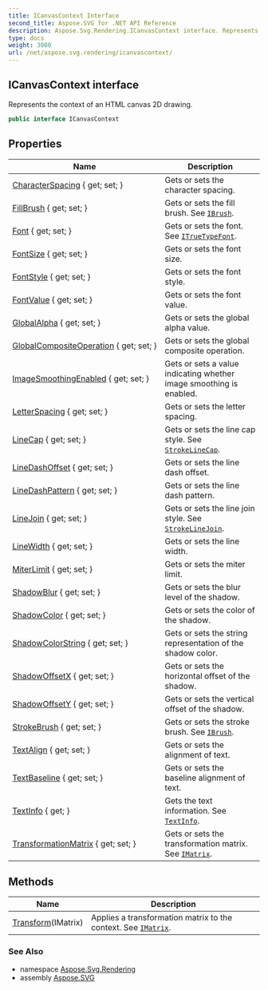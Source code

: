 ```yaml
---
title: ICanvasContext Interface
second_title: Aspose.SVG for .NET API Reference
description: Aspose.Svg.Rendering.ICanvasContext interface. Represents the context of an HTML canvas 2D drawing
type: docs
weight: 3080
url: /net/aspose.svg.rendering/icanvascontext/
---
```

## ICanvasContext interface

Represents the context of an HTML canvas 2D drawing.

```csharp
public interface ICanvasContext
```

## Properties

| Name | Description |
| --- | --- |
| [CharacterSpacing](../../aspose.svg.rendering/icanvascontext/characterspacing/) { get; set; } | Gets or sets the character spacing. |
| [FillBrush](../../aspose.svg.rendering/icanvascontext/fillbrush/) { get; set; } | Gets or sets the fill brush. See [`IBrush`](../../aspose.svg.drawing/ibrush/). |
| [Font](../../aspose.svg.rendering/icanvascontext/font/) { get; set; } | Gets or sets the font. See [`ITrueTypeFont`](../../aspose.svg.drawing/itruetypefont/). |
| [FontSize](../../aspose.svg.rendering/icanvascontext/fontsize/) { get; set; } | Gets or sets the font size. |
| [FontStyle](../../aspose.svg.rendering/icanvascontext/fontstyle/) { get; set; } | Gets or sets the font style. |
| [FontValue](../../aspose.svg.rendering/icanvascontext/fontvalue/) { get; set; } | Gets or sets the font value. |
| [GlobalAlpha](../../aspose.svg.rendering/icanvascontext/globalalpha/) { get; set; } | Gets or sets the global alpha value. |
| [GlobalCompositeOperation](../../aspose.svg.rendering/icanvascontext/globalcompositeoperation/) { get; set; } | Gets or sets the global composite operation. |
| [ImageSmoothingEnabled](../../aspose.svg.rendering/icanvascontext/imagesmoothingenabled/) { get; set; } | Gets or sets a value indicating whether image smoothing is enabled. |
| [LetterSpacing](../../aspose.svg.rendering/icanvascontext/letterspacing/) { get; set; } | Gets or sets the letter spacing. |
| [LineCap](../../aspose.svg.rendering/icanvascontext/linecap/) { get; set; } | Gets or sets the line cap style. See [`StrokeLineCap`](../../aspose.svg.drawing/strokelinecap/). |
| [LineDashOffset](../../aspose.svg.rendering/icanvascontext/linedashoffset/) { get; set; } | Gets or sets the line dash offset. |
| [LineDashPattern](../../aspose.svg.rendering/icanvascontext/linedashpattern/) { get; set; } | Gets or sets the line dash pattern. |
| [LineJoin](../../aspose.svg.rendering/icanvascontext/linejoin/) { get; set; } | Gets or sets the line join style. See [`StrokeLineJoin`](../../aspose.svg.drawing/strokelinejoin/). |
| [LineWidth](../../aspose.svg.rendering/icanvascontext/linewidth/) { get; set; } | Gets or sets the line width. |
| [MiterLimit](../../aspose.svg.rendering/icanvascontext/miterlimit/) { get; set; } | Gets or sets the miter limit. |
| [ShadowBlur](../../aspose.svg.rendering/icanvascontext/shadowblur/) { get; set; } | Gets or sets the blur level of the shadow. |
| [ShadowColor](../../aspose.svg.rendering/icanvascontext/shadowcolor/) { get; set; } | Gets or sets the color of the shadow. |
| [ShadowColorString](../../aspose.svg.rendering/icanvascontext/shadowcolorstring/) { get; set; } | Gets or sets the string representation of the shadow color. |
| [ShadowOffsetX](../../aspose.svg.rendering/icanvascontext/shadowoffsetx/) { get; set; } | Gets or sets the horizontal offset of the shadow. |
| [ShadowOffsetY](../../aspose.svg.rendering/icanvascontext/shadowoffsety/) { get; set; } | Gets or sets the vertical offset of the shadow. |
| [StrokeBrush](../../aspose.svg.rendering/icanvascontext/strokebrush/) { get; set; } | Gets or sets the stroke brush. See [`IBrush`](../../aspose.svg.drawing/ibrush/). |
| [TextAlign](../../aspose.svg.rendering/icanvascontext/textalign/) { get; set; } | Gets or sets the alignment of text. |
| [TextBaseline](../../aspose.svg.rendering/icanvascontext/textbaseline/) { get; set; } | Gets or sets the baseline alignment of text. |
| [TextInfo](../../aspose.svg.rendering/icanvascontext/textinfo/) { get; } | Gets the text information. See [`TextInfo`](./textinfo/). |
| [TransformationMatrix](../../aspose.svg.rendering/icanvascontext/transformationmatrix/) { get; set; } | Gets or sets the transformation matrix. See [`IMatrix`](../../aspose.svg.drawing/imatrix/). |

## Methods

| Name | Description |
| --- | --- |
| [Transform](../../aspose.svg.rendering/icanvascontext/transform/)(IMatrix) | Applies a transformation matrix to the context. See [`IMatrix`](../../aspose.svg.drawing/imatrix/). |

### See Also

* namespace [Aspose.Svg.Rendering](../../aspose.svg.rendering/)
* assembly [Aspose.SVG](../../)
